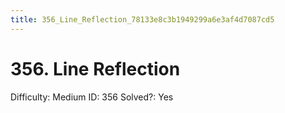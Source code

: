 ```yaml
---
title: 356_Line_Reflection_78133e8c3b1949299a6e3af4d7087cd5
---
```


# 356. Line Reflection

Difficulty: Medium
ID: 356
Solved?: Yes